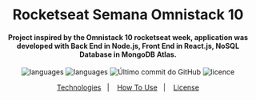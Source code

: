 
<h1 align="center">
     Rocketseat Semana Omnistack 10
</h1>

<h4 align="center">
Project inspired by the Omnistack 10 rocketseat week, application was developed with Back End in Node.js, Front End in React.js, NoSQL Database in MongoDB Atlas.
</h4>
<p align="center">
  <img alt="languages" src="https://img.shields.io/github/languages/top/carlosgustavo/rocketseat-so-10">
  <img alt="languages" src="https://img.shields.io/github/languages/count/carlosgustavo/rocketseat-so-10">
  <img alt="Último commit do GitHub" src="https://img.shields.io/github/last-commit/carlosgustavo/rocketseat-so-10">
  <img alt="licence" src="https://img.shields.io/github/license/carlosgustavo/rocketseat-so-10">
</p>
<p align="center">
  <a href="#rocket-technologies"">Technologies</a>&nbsp;&nbsp;&nbsp;|&nbsp;&nbsp;&nbsp;
  <a href="#information_source-how-to-use">How To Use</a>&nbsp;&nbsp;&nbsp;|&nbsp;&nbsp;&nbsp;
  <a href="#memo-license">License</a>
</p>
